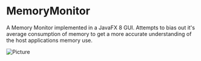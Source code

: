 # MemoryMonitor

A Memory Monitor implemented in a JavaFX 8 GUI. Attempts to bias out it's average consumption of memory to get a more accurate understanding of the host applications memory use. 

![Picture](./memory_monitor_GUI.png)

